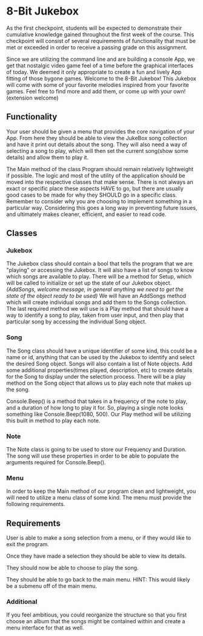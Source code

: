 # 8-Bit Jukebox

As the first checkpoint, students will be expected to demonstrate their cumulative knowledge gained throughout the first week of the course. This checkpoint will consist of several requirements of functionality that must be met or exceeded in order to receive a passing grade on this assignment. 

Since we are utilizing the command line and are building a console App, we get that nostalgic video game feel of a time before the graphical interfaces of today. We deemed it only appropriate to create a fun and lively App fitting of those bygone games. Welcome to the 8-Bit Jukebox! This Jukebox will come with some of your favorite melodies inspired from your favorite games. Feel free to find more and add them, or come up with your own!(extension welcome)

## Functionality

Your user should be given a menu that provides the core navigation of your App. From here they should be able to view the JukeBox song collection and have it print out details about the song. They will also need a way of selecting a song to play, which will then set the current song(show some details) and allow them to play it. 

The Main method of the class Program should remain relatively lightweight if possible. The logic and most of the utility of the application should be  moved into the respective classes that make sense. There is not always an exact or specific place these aspects HAVE to go, but there are usually good cases to be made for why they SHOULD go in a specific class. Remember to consider why you are choosing to implement something in a particular way. Considering this goes a long way in preventing future issues, and ultimately makes cleaner, efficient, and easier to read code.

## Classes

### Jukebox

The Jukebox class should contain a bool that tells the program that we are "playing" or accessing the Jukebox. It will also have a list of songs to know which songs are available to play. There will be a method for Setup, which will be called to initialize or set up the state of our Jukebox object. *(AddSongs, welcome message, in general anything we need to get the state of the object ready to be used)* We will have an AddSongs method which will create individual songs and add them to the Songs collection. The last required method we will use is a Play method that should have a way to identify a song to play, taken from user input, and then play that particular song by accessing the individual Song object.

### Song

The Song class should have a unique identifier of some kind, this could be a name or id, anything that can be used by the Jukebox to identify and select the desired Song object. Songs will also contain a list of Note objects. Add some additional properties(times played, description, etc) to create details for the Song to display under the selection process. There will be a play method on the Song object that allows us to play each note that makes up the song.

Console.Beep() is a method that takes in a frequency of the note to play, and a duration of how long to play it for. So, playing a single note looks something like Console.Beep(1080, 500). Our Play method will be utilizing this built in method to play each note.

### Note

The Note class is going to be used to store our Frequency and Duration. The song will use these properties in order to be able to populate the arguments required for Console.Beep().

### Menu

In order to keep the Main method of our program clean and lightweight, you will need to utilize a menu class of some kind. The menu must provide the following requirements.


## Requirements

User is able to make a song selection from a menu, or if they would like to exit the program. 

Once they have made a selection they should be able to view its details.

They should now be able to choose to play the song.

They should be able to go back to the main menu. HINT: This would likely be a submenu off of the main menu.


### Additional

If you feel ambitious, you could reorganize the structure so that you first choose an album that the songs might be contained within and create a menu interface for that as well.
